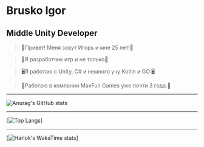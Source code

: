 # Brusko Igor
## Middle Unity Developer

>👻Привет! Меня зовут Игорь и мне 25 лет!👻

>🐉Я разработчик игр и не только🐉

>🖥Я работаю с Unity, C# и немного учу Kotlin и GO.🖥

>💼Работаю в компании MaxFun Games уже почти 3 года.💼

------

![Anurag's GitHub stats](https://github-readme-stats.vercel.app/api?username=TailsMiles54&show_icons=true&theme=tokyonight&rank_icon=github)

------

[![Top Langs](https://github-readme-stats.vercel.app/api/top-langs/?username=TailsMiles54&layout=compact&theme=dark&show_icons=true&hide=javascript,html,hlsl,shaderlab,c,c++)]

------

[![Harlok's WakaTime stats](https://github-readme-stats.vercel.app/api/wakatime?username=TailsMiles54&theme=dark)]
